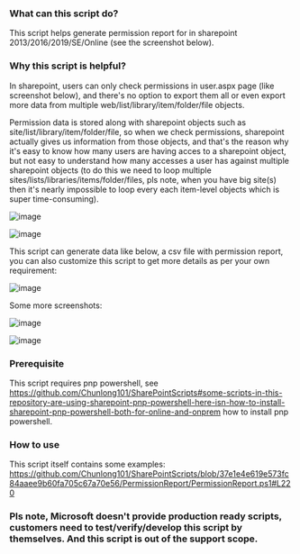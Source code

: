 ### What can this script do? 

This script helps generate permission report for in sharepoint 2013/2016/2019/SE/Online (see the screenshot below). 

### Why this script is helpful? 

In sharepoint, users can only check permissions in user.aspx page (like screenshot below), and there's no option to export them all or even export more data from multiple web/list/library/item/folder/file objects. 

Permission data is stored along with sharepoint objects such as site/list/library/item/folder/file, so when we check permissions, sharepoint actually gives us information from those objects, and that's the reason why it's easy to know how many users are having acces to a sharepoint object, but not easy to understand how many accesses a user has against multiple sharepoint objects (to do this we need to loop multiple sites/lists/libraries/items/folder/files, pls note, when you have big site(s) then it's nearly impossible to loop every each item-level objects which is super time-consuming). 

![image](https://user-images.githubusercontent.com/9314578/169375648-26088d49-3868-465a-bee0-084dc1de8be0.png)

![image](https://user-images.githubusercontent.com/9314578/169375785-e2bf22c0-65e8-4d8c-a22f-b5f64b3e5f3c.png)

This script can generate data like below, a csv file with permission report, you can also customize this script to get more details as per your own requirement: 

![image](https://user-images.githubusercontent.com/9314578/169374805-2aa79e7c-3f30-4c78-a57b-913dc2480d49.png)

Some more screenshots: 

![image](https://user-images.githubusercontent.com/9314578/169374580-d078f050-0821-4170-949e-a19f6cba053d.png)

![image](https://user-images.githubusercontent.com/9314578/169375115-30729fae-d99e-49be-a611-265d73f069e2.png)

### Prerequisite 

This script requires pnp powershell, see https://github.com/Chunlong101/SharePointScripts#some-scripts-in-this-repository-are-using-sharepoint-pnp-powershell-here-isn-how-to-install-sharepoint-pnp-powershell-both-for-online-and-onprem how to install pnp powershell. 

### How to use 

This script itself contains some examples: https://github.com/Chunlong101/SharePointScripts/blob/37e1e4e619e573fc84aaee9b60fa705c67a70e56/PermissionReport/PermissionReport.ps1#L220

### Pls note, Microsoft doesn't provide production ready scripts, customers need to test/verify/develop this script by themselves. And this script is out of the support scope.

